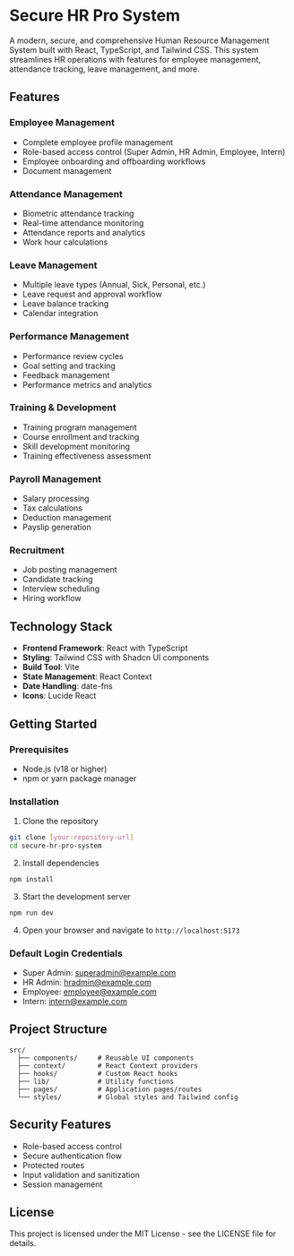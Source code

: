 # Secure HR Pro System

A modern, secure, and comprehensive Human Resource Management System built with React, TypeScript, and Tailwind CSS. This system streamlines HR operations with features for employee management, attendance tracking, leave management, and more.

## Features

### Employee Management
- Complete employee profile management
- Role-based access control (Super Admin, HR Admin, Employee, Intern)
- Employee onboarding and offboarding workflows
- Document management

### Attendance Management
- Biometric attendance tracking
- Real-time attendance monitoring
- Attendance reports and analytics
- Work hour calculations

### Leave Management
- Multiple leave types (Annual, Sick, Personal, etc.)
- Leave request and approval workflow
- Leave balance tracking
- Calendar integration

### Performance Management
- Performance review cycles
- Goal setting and tracking
- Feedback management
- Performance metrics and analytics

### Training & Development
- Training program management
- Course enrollment and tracking
- Skill development monitoring
- Training effectiveness assessment

### Payroll Management
- Salary processing
- Tax calculations
- Deduction management
- Payslip generation

### Recruitment
- Job posting management
- Candidate tracking
- Interview scheduling
- Hiring workflow

## Technology Stack

- **Frontend Framework**: React with TypeScript
- **Styling**: Tailwind CSS with Shadcn UI components
- **Build Tool**: Vite
- **State Management**: React Context
- **Date Handling**: date-fns
- **Icons**: Lucide React

## Getting Started

### Prerequisites

- Node.js (v18 or higher)
- npm or yarn package manager

### Installation

1. Clone the repository
```bash
git clone [your-repository-url]
cd secure-hr-pro-system
```

2. Install dependencies
```bash
npm install
```

3. Start the development server
```bash
npm run dev
```

4. Open your browser and navigate to `http://localhost:5173`

### Default Login Credentials

- Super Admin: superadmin@example.com
- HR Admin: hradmin@example.com
- Employee: employee@example.com
- Intern: intern@example.com

## Project Structure

```
src/
  ├── components/     # Reusable UI components
  ├── context/        # React Context providers
  ├── hooks/          # Custom React hooks
  ├── lib/            # Utility functions
  ├── pages/          # Application pages/routes
  └── styles/         # Global styles and Tailwind config
```

## Security Features

- Role-based access control
- Secure authentication flow
- Protected routes
- Input validation and sanitization
- Session management

## License

This project is licensed under the MIT License - see the LICENSE file for details.
